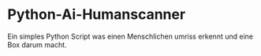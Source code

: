 # Python-Ai-Humanscanner
Ein simples Python Script was einen Menschlichen umriss erkennt und eine Box darum macht.
